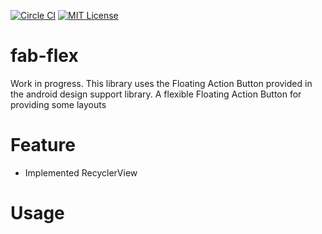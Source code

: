[![Circle CI](https://circleci.com/gh/tommykw/fab-flex.svg?style=shield)](https://circleci.com/gh/tommykw/fab-flex)
[![MIT License](https://img.shields.io/github/license/tommykw/fab-flex.svg)](https://github.com/tommykw/fab-flex/blob/master/LICENSE)

# fab-flex 
Work in progress. This library uses the Floating Action Button provided in the android design support library.
A flexible Floating Action Button for providing some layouts

# Feature
- Implemented RecyclerView 

# Usage
